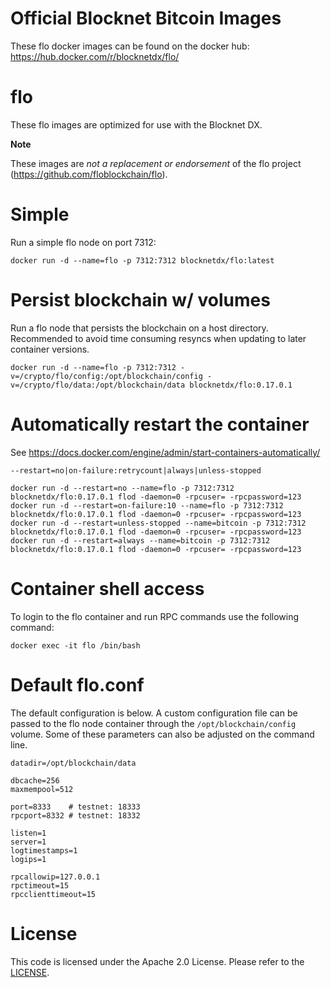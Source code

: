 Official Blocknet Bitcoin Images
=================================

These flo docker images can be found on the docker hub: https://hub.docker.com/r/blocknetdx/flo/

flo
========

These flo images are optimized for use with the Blocknet DX.

**Note**

These images are _not a replacement or endorsement_ of the flo project (https://github.com/floblockchain/flo).


Simple
======

Run a simple flo node on port 7312:
```
docker run -d --name=flo -p 7312:7312 blocknetdx/flo:latest
```


Persist blockchain w/ volumes
=============================

Run a flo node that persists the blockchain on a host directory. Recommended to avoid time consuming resyncs when updating to later container versions.
```
docker run -d --name=flo -p 7312:7312 -v=/crypto/flo/config:/opt/blockchain/config -v=/crypto/flo/data:/opt/blockchain/data blocknetdx/flo:0.17.0.1
```


Automatically restart the container
===================================

See https://docs.docker.com/engine/admin/start-containers-automatically/

`--restart=no|on-failure:retrycount|always|unless-stopped`

```
docker run -d --restart=no --name=flo -p 7312:7312 blocknetdx/flo:0.17.0.1 flod -daemon=0 -rpcuser= -rpcpassword=123
docker run -d --restart=on-failure:10 --name=flo -p 7312:7312 blocknetdx/flo:0.17.0.1 flod -daemon=0 -rpcuser= -rpcpassword=123
docker run -d --restart=unless-stopped --name=bitcoin -p 7312:7312 blocknetdx/flo:0.17.0.1 flod -daemon=0 -rpcuser= -rpcpassword=123
docker run -d --restart=always --name=bitcoin -p 7312:7312 blocknetdx/flo:0.17.0.1 flod -daemon=0 -rpcuser= -rpcpassword=123
```


Container shell access
======================

To login to the flo container and run RPC commands use the following command:
```
docker exec -it flo /bin/bash
```


Default flo.conf
=====================

The default configuration is below. A custom configuration file can be passed to the flo  node container through the `/opt/blockchain/config` volume. Some of these parameters can also be adjusted on the command line.
```
datadir=/opt/blockchain/data

dbcache=256
maxmempool=512

port=8333    # testnet: 18333
rpcport=8332 # testnet: 18332

listen=1
server=1
logtimestamps=1
logips=1

rpcallowip=127.0.0.1
rpctimeout=15
rpcclienttimeout=15
```


License
=======

This code is licensed under the Apache 2.0 License. Please refer to the [LICENSE](https://github.com/BlocknetDX/dockerimages/blob/master/LICENSE).